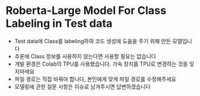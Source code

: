 # Roberta-Large Model For Class Labeling in Test data  
- Test data에 Class를 labeling하여 코드 생성에 도움을 주기 위해 만든 모델입니다  
- 추론에 Class 정보를 사용하지 않는다면 사용할 필요는 없습니다  
- 개발 환경은 Colab의 TPU를 사용했습니다. 가속 장치를 TPU로 변경하는 것을 잊지마세요  
- 파일 경로는 직접 바꿔야 합니다, 본인에게 맞게 파일 경로를 수정해주세요  
- 모델링에 관한 질문 사항은 이슈로 남겨주시면 답변하겠습니다
